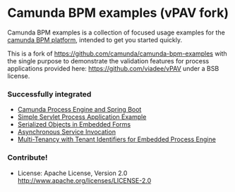 Camunda BPM examples (vPAV fork)
================================

Camunda BPM examples is a collection of focused usage examples for the [camunda BPM platform](https://github.com/camunda/camunda-bpm-platform), intended to get you started quickly. 

This is a fork of https://github.com/camunda/camunda-bpm-examples with the single purpose to demonstrate the validation features for process applications provided here: https://github.com/viadee/vPAV under a BSB license.

### Successfully integrated 
- [Camunda Process Engine and Spring Boot](deployment/spring-boot)
- [Simple Servlet Process Application Example](deployment/servlet-pa)
- [Serialized Objects in Embedded Forms](usertask/task-form-embedded-serialized-java-object)
- [Asynchronous Service Invocation](servicetask/service-invocation-asynchronous)
- [Multi-Tenancy with Tenant Identifiers for Embedded Process Engine](multi-tenancy/tenant-identifier-embedded)

### Contribute!

  * License: Apache License, Version 2.0  http://www.apache.org/licenses/LICENSE-2.0
